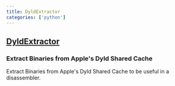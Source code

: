 ```yaml
---
title: DyldExtractor
categories: ['python']
---
```

## [DyldExtractor](https://github.com/arandomdev/DyldExtractor)

### Extract Binaries from Apple's Dyld Shared Cache

Extract Binaries from Apple's Dyld Shared Cache to be useful in a disassembler.

